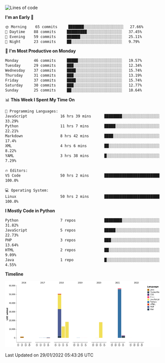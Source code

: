 <!--START_SECTION:waka-->
![Lines of code](https://img.shields.io/badge/From%20Hello%20World%20I%27ve%20Written-162%20Thousand%20lines%20of%20code-blue)

**I'm an Early 🐤** 

```text
🌞 Morning    65 commits     ███████░░░░░░░░░░░░░░░░░░   27.66% 
🌆 Daytime    88 commits     █████████░░░░░░░░░░░░░░░░   37.45% 
🌃 Evening    59 commits     ██████░░░░░░░░░░░░░░░░░░░   25.11% 
🌙 Night      23 commits     ██░░░░░░░░░░░░░░░░░░░░░░░   9.79%

```
📅 **I'm Most Productive on Monday** 

```text
Monday       46 commits     █████░░░░░░░░░░░░░░░░░░░░   19.57% 
Tuesday      29 commits     ███░░░░░░░░░░░░░░░░░░░░░░   12.34% 
Wednesday    37 commits     ████░░░░░░░░░░░░░░░░░░░░░   15.74% 
Thursday     31 commits     ███░░░░░░░░░░░░░░░░░░░░░░   13.19% 
Friday       37 commits     ████░░░░░░░░░░░░░░░░░░░░░   15.74% 
Saturday     30 commits     ███░░░░░░░░░░░░░░░░░░░░░░   12.77% 
Sunday       25 commits     ██░░░░░░░░░░░░░░░░░░░░░░░   10.64%

```


📊 **This Week I Spent My Time On** 

```text
💬 Programming Languages: 
JavaScript               16 hrs 39 mins      ████████░░░░░░░░░░░░░░░░░   33.29% 
Python                   11 hrs 7 mins       █████░░░░░░░░░░░░░░░░░░░░   22.21% 
Markdown                 8 hrs 42 mins       ████░░░░░░░░░░░░░░░░░░░░░   17.4% 
XML                      4 hrs 6 mins        ██░░░░░░░░░░░░░░░░░░░░░░░   8.22% 
YAML                     3 hrs 38 mins       █░░░░░░░░░░░░░░░░░░░░░░░░   7.29%

🔥 Editors: 
VS Code                  50 hrs 2 mins       █████████████████████████   100.0%

💻 Operating System: 
Linux                    50 hrs 2 mins       █████████████████████████   100.0%

```

**I Mostly Code in Python** 

```text
Python                   7 repos             ████████░░░░░░░░░░░░░░░░░   31.82% 
JavaScript               5 repos             █████░░░░░░░░░░░░░░░░░░░░   22.73% 
PHP                      3 repos             ███░░░░░░░░░░░░░░░░░░░░░░   13.64% 
HTML                     2 repos             ██░░░░░░░░░░░░░░░░░░░░░░░   9.09% 
Java                     1 repo              █░░░░░░░░░░░░░░░░░░░░░░░░   4.55%

```


**Timeline**

![Chart not found](https://raw.githubusercontent.com/telesoho/telesoho/master/charts/bar_graph.png) 


 Last Updated on 29/01/2022 05:43:26 UTC
<!--END_SECTION:waka-->


<!--
**telesoho/telesoho** is a ✨ _special_ ✨ repository because its `README.md` (this file) appears on your GitHub profile.

Here are some ideas to get you started:

- 🔭 I’m currently working on ...
- 🌱 I’m currently learning ...
- 👯 I’m looking to collaborate on ...
- 🤔 I’m looking for help with ...
- 💬 Ask me about ...
- 📫 How to reach me: ...
- 😄 Pronouns: ...
- ⚡ Fun fact: ...
-->
